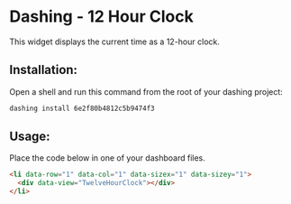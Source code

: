 # Dashing - 12 Hour Clock

This widget displays the current time as a 12-hour clock.

## Installation:

Open a shell and run this command from the root of your dashing project:

```bash
dashing install 6e2f80b4812c5b9474f3
```

## Usage:

Place the code below in one of your dashboard files.

```html
<li data-row="1" data-col="1" data-sizex="1" data-sizey="1">
  <div data-view="TwelveHourClock"></div>
</li>
```
